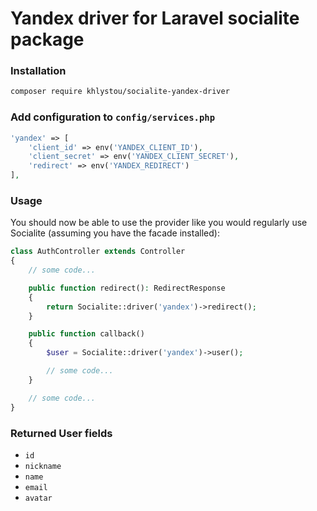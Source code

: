 # Yandex driver for Laravel socialite package

### Installation

```bash
composer require khlystou/socialite-yandex-driver
```

### Add configuration to `config/services.php`

```php
'yandex' => [    
    'client_id' => env('YANDEX_CLIENT_ID'),  
    'client_secret' => env('YANDEX_CLIENT_SECRET'),  
    'redirect' => env('YANDEX_REDIRECT') 
],
```

### Usage

You should now be able to use the provider like you would regularly use Socialite (assuming you have the facade installed):

```php
class AuthController extends Controller
{
    // some code...

    public function redirect(): RedirectResponse
    {
        return Socialite::driver('yandex')->redirect();
    }

    public function callback()
    {
        $user = Socialite::driver('yandex')->user();

        // some code...
    }

    // some code...
}
```

### Returned User fields

- ``id``
- ``nickname``
- ``name``
- ``email``
- ``avatar``
